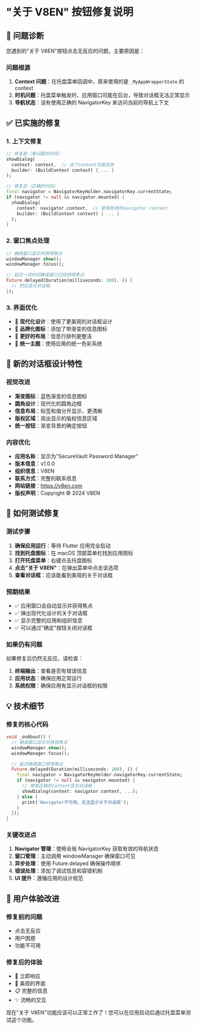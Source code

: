 # "关于 V8EN" 按钮修复说明

## 🔧 问题诊断

您遇到的"关于 V8EN"按钮点击无反应的问题，主要原因是：

### 问题根源

1. **Context 问题**：在托盘菜单回调中，原来使用的是 `_MyAppWrapperState` 的 context
2. **时机问题**：托盘菜单触发时，应用窗口可能在后台，导致对话框无法正常显示
3. **导航状态**：没有使用正确的 NavigatorKey 来访问当前的导航上下文

## ✅ 已实施的修复

### 1. 上下文修复

```dart
// 修复前（有问题的代码）
showDialog(
  context: context,  // 这个context可能无效
  builder: (BuildContext context) { ... }
);

// 修复后（正确的代码）
final navigator = NavigatorKeyHolder.navigatorKey.currentState;
if (navigator != null && navigator.mounted) {
  showDialog(
    context: navigator.context,  // 使用有效的navigator context
    builder: (BuildContext context) { ... }
  );
}
```

### 2. 窗口焦点处理

```dart
// 确保窗口显示并获得焦点
windowManager.show();
windowManager.focus();

// 延迟一点时间确保窗口已经获得焦点
Future.delayed(Duration(milliseconds: 100), () {
  // 然后显示对话框
});
```

### 3. 界面优化

- 🎨 **现代化设计**：使用了更美观的对话框设计
- 🎨 **品牌化图标**：添加了带渐变的信息图标
- 🎨 **更好的布局**：信息行排列更整洁
- 🎨 **统一主题**：使用应用的统一色彩系统

## 🎨 新的对话框设计特性

### 视觉改进

- **渐变图标**：蓝色渐变的信息图标
- **圆角设计**：现代化的圆角边框
- **信息布局**：标签和值分开显示，更清晰
- **版权区域**：突出显示的版权信息区域
- **统一按钮**：渐变背景的确定按钮

### 内容优化

- **应用名称**：显示为"SecureVault Password Manager"
- **版本信息**：v1.0.0
- **组织信息**：V8EN
- **联系方式**：完整的联系信息
- **网站链接**：https://v8en.com
- **版权声明**：Copyright © 2024 V8EN

## 🚀 如何测试修复

### 测试步骤

1. **确保应用运行**：等待 Flutter 应用完全启动
2. **找到托盘图标**：在 macOS 顶部菜单栏找到应用图标
3. **打开托盘菜单**：右键点击托盘图标
4. **点击"关于 V8EN"**：在弹出菜单中点击该选项
5. **查看对话框**：应该能看到美观的关于对话框

### 预期结果

- ✅ 应用窗口会自动显示并获得焦点
- ✅ 弹出现代化设计的关于对话框
- ✅ 显示完整的应用和组织信息
- ✅ 可以通过"确定"按钮关闭对话框

### 如果仍有问题

如果修复后仍然无反应，请检查：

1. **终端输出**：查看是否有错误信息
2. **应用状态**：确保应用正常运行
3. **系统权限**：确保应用有显示对话框的权限

## 💡 技术细节

### 修复的核心代码

```dart
void _onAbout() {
  // 确保窗口显示并获得焦点
  windowManager.show();
  windowManager.focus();

  // 延迟确保窗口获得焦点
  Future.delayed(Duration(milliseconds: 100), () {
    final navigator = NavigatorKeyHolder.navigatorKey.currentState;
    if (navigator != null && navigator.mounted) {
      // 使用正确的context显示对话框
      showDialog(context: navigator.context, ...);
    } else {
      print('Navigator不可用，无法显示关于对话框');
    }
  });
}
```

### 关键改进点

1. **Navigator 管理**：使用全局 NavigatorKey 获取有效的导航状态
2. **窗口管理**：主动调用 windowManager 确保窗口可见
3. **异步处理**：使用 Future.delayed 确保操作顺序
4. **错误处理**：添加了调试信息和容错机制
5. **UI 提升**：遵循应用的设计规范

## 📱 用户体验改进

### 修复前的问题

- 点击无反应
- 用户困惑
- 功能不可用

### 修复后的体验

- 🔄 立即响应
- 🎨 美观的界面
- 📋 完整的信息
- ✨ 流畅的交互

现在"关于 V8EN"功能应该可以正常工作了！您可以在应用启动后通过托盘菜单测试这个功能。

